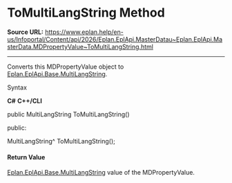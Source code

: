 # ToMultiLangString Method

**Source URL:** https://www.eplan.help/en-us/Infoportal/Content/api/2026/Eplan.EplApi.MasterDatau~Eplan.EplApi.MasterData.MDPropertyValue~ToMultiLangString.html

---

Converts this MDPropertyValue object to [Eplan.EplApi.Base.MultiLangString](Eplan.EplApi.Baseu~Eplan.EplApi.Base.MultiLangString.html).

Syntax

**C#**
**C++/CLI**


public MultiLangString ToMultiLangString()

public:

MultiLangString^ ToMultiLangString();


#### Return Value

[Eplan.EplApi.Base.MultiLangString](Eplan.EplApi.Baseu~Eplan.EplApi.Base.MultiLangString.html) value of the MDPropertyValue.
